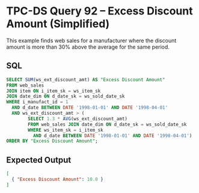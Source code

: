 # TPC-DS Query 92 – Excess Discount Amount (Simplified)

This example finds web sales for a manufacturer where the discount amount is more than 30% above the average for the same period.

## SQL
```sql
SELECT SUM(ws_ext_discount_amt) AS "Excess Discount Amount"
FROM web_sales
JOIN item ON i_item_sk = ws_item_sk
JOIN date_dim ON d_date_sk = ws_sold_date_sk
WHERE i_manufact_id = 1
  AND d_date BETWEEN DATE '1998-01-01' AND DATE '1998-04-01'
  AND ws_ext_discount_amt > (
        SELECT 1.3 * AVG(ws_ext_discount_amt)
        FROM web_sales JOIN date_dim ON d_date_sk = ws_sold_date_sk
        WHERE ws_item_sk = i_item_sk
          AND d_date BETWEEN DATE '1998-01-01' AND DATE '1998-04-01')
ORDER BY "Excess Discount Amount";
```

## Expected Output
```json
[
  { "Excess Discount Amount": 10.0 }
]
```
